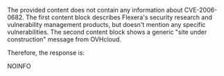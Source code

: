 The provided content does not contain any information about CVE-2006-0682. The first content block describes Flexera's security research and vulnerability management products, but doesn't mention any specific vulnerabilities. The second content block shows a generic "site under construction" message from OVHcloud.

Therefore, the response is:

NOINFO